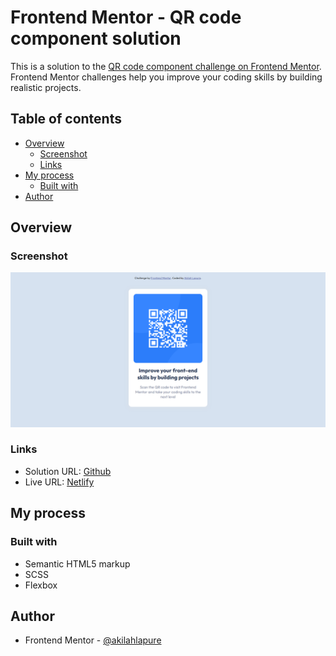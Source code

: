 # Frontend Mentor - QR code component solution

This is a solution to the [QR code component challenge on Frontend Mentor](https://www.frontendmentor.io/challenges/qr-code-component-iux_sIO_H). Frontend Mentor challenges help you improve your coding skills by building realistic projects. 

## Table of contents

- [Overview](#overview)
  - [Screenshot](#screenshot)
  - [Links](#links)
- [My process](#my-process)
  - [Built with](#built-with)
- [Author](#author)

## Overview

### Screenshot

![](./screenshot.png)

### Links

- Solution URL: [Github](https://github.com/akilahlapure/frontend-mentor/tree/main/qr-code-component-main)
- Live URL: [Netlify](https://byooki-qr-code-component.netlify.app/)

## My process

### Built with

- Semantic HTML5 markup
- SCSS
- Flexbox

## Author

- Frontend Mentor - [@akilahlapure](https://www.frontendmentor.io/profile/akilahlapure)

